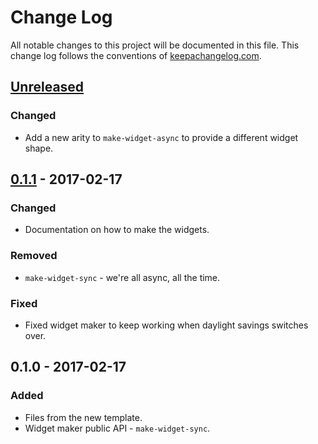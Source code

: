 # Change Log
All notable changes to this project will be documented in this file. This change log follows the conventions of [keepachangelog.com](http://keepachangelog.com/).

## [Unreleased]
### Changed
- Add a new arity to `make-widget-async` to provide a different widget shape.

## [0.1.1] - 2017-02-17
### Changed
- Documentation on how to make the widgets.

### Removed
- `make-widget-sync` - we're all async, all the time.

### Fixed
- Fixed widget maker to keep working when daylight savings switches over.

## 0.1.0 - 2017-02-17
### Added
- Files from the new template.
- Widget maker public API - `make-widget-sync`.

[Unreleased]: https://github.com/your-name/cnc/compare/0.1.1...HEAD
[0.1.1]: https://github.com/your-name/cnc/compare/0.1.0...0.1.1
